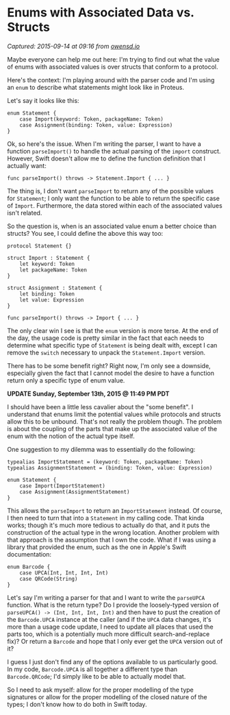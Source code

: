 # Enums with Associated Data vs. Structs

_Captured: 2015-09-14 at 09:16 from [owensd.io](http://owensd.io/2015/09/13/enums-with-associated-data-vs-structs.html)_

Maybe everyone can help me out here: I'm trying to find out what the value of enums with associated values is over structs that conform to a protocol.

Here's the context: I'm playing around with the parser code and I'm using an `enum` to describe what statements might look like in Proteus.

Let's say it looks like this:

    
    enum Statement {
    	case Import(keyword: Token, packageName: Token)
    	case Assignment(binding: Token, value: Expression)
    }
    

Ok, so here's the issue. When I'm writing the parser, I want to have a function `parseImport()` to handle the actual parsing of the `import` construct. However, Swift doesn't allow me to define the function definition that I actually want:

    
    func parseImport() throws -> Statement.Import { ... }
    

The thing is, I don't want `parseImport` to return any of the possible values for `Statement`; I only want the function to be able to return the specific case of `Import`. Furthermore, the data stored within each of the associated values isn't related.

So the question is, when is an associated value enum a better choice than structs? You see, I could define the above this way too:

    
    protocol Statement {}
    
    struct Import : Statement {
    	let keyword: Token
    	let packageName: Token
    }
    
    struct Assignment : Statement {
    	let binding: Token
    	let value: Expression
    }
    
    func parseImport() throws -> Import { ... }
    

The only clear win I see is that the `enum` version is more terse. At the end of the day, the usage code is pretty similar in the fact that each needs to determine what specific type of `Statement` is being dealt with, except I can remove the `switch` necessary to unpack the `Statement.Import` version.

There has to be some benefit right? Right now, I'm only see a downside, especially given the fact that I cannot model the desire to have a function return only a specific type of enum value.

**UPDATE Sunday, September 13th, 2015 @ 11:49 PM PDT**

I should have been a little less cavalier about the "some benefit". I understand that enums limit the potential values while protocols and structs allow this to be unbound. That's not really the problem though. The problem is about the coupling of the parts that make up the associated value of the enum with the notion of the actual type itself.

One suggestion to my dilemma was to essentially do the following:

    
    typealias ImportStatement = (keyword: Token, packageName: Token)
    typealias AssignmentStatement = (binding: Token, value: Expression)
    
    enum Statement {
        case Import(ImportStatement)
        case Assignment(AssignmentStatement)
    }
    

This allows the `parseImport` to return an `ImportStatement` instead. Of course, I then need to turn that into a `Statement` in my calling code. That kinda works; though it's much more tedious to actually do that, and it puts the construction of the actual type in the wrong location. Another problem with that approach is the assumption that I own the code. What if I was using a library that provided the enum, such as the one in Apple's Swift documentation:

    
    enum Barcode {
        case UPCA(Int, Int, Int, Int)
        case QRCode(String)
    }
    

Let's say I'm writing a parser for that and I want to write the `parseUPCA` function. What is the return type? Do I provide the loosely-typed version of `parseUPCA() -> (Int, Int, Int, Int)` and then have to pust the creation of the `Barcode.UPCA` instance at the caller (and if the `UPCA` data changes, it's more than a usage code update, I need to update all places that used the parts too, which is a potentially much more difficult search-and-replace fix)? Or return a `Barcode` and hope that I only ever get the `UPCA` version out of it?

I guess I just don't find any of the options available to us particularly good. In my code, `Barcode.UPCA` is all together a different type than `Barcode.QRCode`; I'd simply like to be able to actually model that.

So I need to ask myself: allow for the proper modelling of the type signatures or allow for the proper modelling of the closed nature of the types; I don't know how to do both in Swift today.
